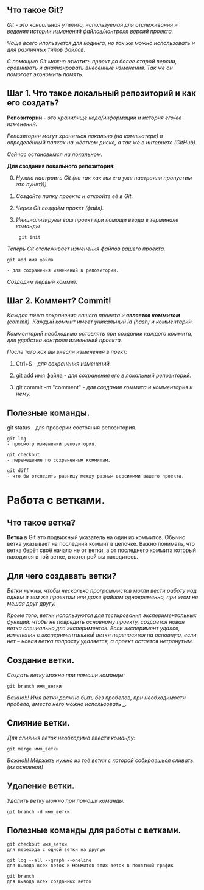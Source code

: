 ## Что такое Git?

*Git - это консольная утилита, используемая для отслеживания и ведения истории изменений файлов/контроля версий проекта.*

*Чаще всего ипользуется для кодинга, но так же можно использовать и для различных типов файлов.*

*С помощью Git можно откатить проект до более старой версии, сравнивать и анализировать внесённые изменения. Так же он помогает экономить память.* 

## Шаг 1. Что такое локальный репозиторий и как его создать?

**Репозиторий** - *это хранилище кода/информации и история его/её изменений.*

*Репозитории могут храниться локально (на компьютере) в определённый папках на жёстком диске, а так же в интернете (GitHub).*

*Сейчас остановимся на локальном.*

**Для создания локального репозитория:**

0. *Нужно настроить Git (но так как мы его уже настроили пропустим это  пункт)))*

1. *Создайте папку проекта и откройте её в Git.*

2. *Через Git  создаём прокет (файл).*

3. *Инициализируем ваш проект при помощи ввода в терминале команды* 

        git init

*Теперь Git отслеживает изменения файлов вашего проекта.*

    git add имя файла 
    
    - для сохранения изменений в репозитории.

*Создадим первый коммит.*

## Шаг 2. Коммент? Commit!

*Каждая точка сохранения вашего проекта и **является коммитом** (commit). Каждый коммит имеет уникальный id (hash) и комментарий.*

*Комментарий необходимо оставлять при создании каждого коммита, для удобства контроля изменений проекта.*

*После того как вы внесли изменения в прект:*

1. Ctrl+S - *для сохранения изменений.*

2. git add имя файла - *для сохранения его в локальный репозиторий.*

3. git commit -m "comment" - *для создания коммита и комментария к нему.*

## Полезные команды.

 git status 
    - для проверки состояния репозитория.

    git log 
    - просмотр изменений репозитория.

    git checkout
    - перемещение по сохраненным коммитам.

    git diff
    - что бы отследить разницу между разным версиямми вашего проекта.

# Работа с ветками.

## Что такое ветка?

**Ветка** в Git это подвижный указатель на один из коммитов. Обычно ветка указывает на последний коммит в цепочке. Важно понимать, что ветка берёт своё начало не от ветки, а от последнего коммита который находится в той ветке, в котопрой вы находитесь.

## Для чего создавать ветки?

*Ветки нужны, чтобы несколько программистов могли вести работу над одним и тем же проектом или даже файлом одновременно, при этом не мешая друг другу.*

*Кроме того, ветки используются для тестирования экспериментальных функций: чтобы не повредить основному проекту, создается новая ветка специально для экспериментов. Если эксперимент удался, изменения с экспериментальной ветки переносятся на основную, если нет – новая ветка попросту удаляется, а проект остается нетронутым.*

## Создание ветки.

*Создать ветку можно при помощи команды:* 

    git branch имя_ветки

*Важно!!! Имя ветки должно быть без пробелов, при необходимости пробела, вместо него можно использовать _.*

## Слияние ветки.

*Для слияния веток необходимо ввести команду:*

    git merge имя_ветки

*Важно!!! Мёржить нужно из тоё ветки с которой собираешься сливать.(из основной)*

## Удаление ветки.

*Удалить ветку можно при помощи команды:*

    git branch -d имя_ветки

## Полезные команды для работы с ветками.

    git checkout имя_ветки 
    для перехода с одной ветки на другую

    git log --all --graph --oneline 
    для вывода всех веток и моммитов этих веток в понятный график

    git branch 
    для вывода всех созданных веток
